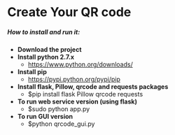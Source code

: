 # Create Your QR code

##### How to install and run it:
- **Download the project**
- **Install python 2.7.x**
	- https://www.python.org/downloads/
- **Install pip**
	- https://pypi.python.org/pypi/pip
- **Install flask, Pillow, qrcode and requests packages**
	- $pip install flask Pillow qrcode requests
- **To run web service version (using flask)**
	- $sudo python app.py
- **To run GUI version**
	- $python qrcode_gui.py